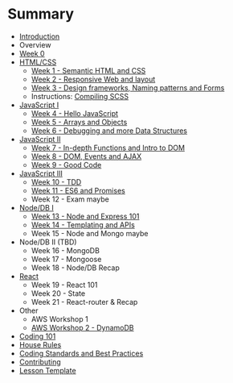 # Summary

* [Introduction](README.md)
* Overview
* [Week 0](/others/lesson0.md)
* [HTML/CSS](/html-css/index.md)
  * [Week 1 - Semantic HTML and CSS](/html-css/week-01/lesson.md)
  * [Week 2 - Responsive Web and layout](/html-css/week-02/lesson.md)
  * [Week 3 - Design frameworks, Naming patterns and Forms](/html-css/week-03/lesson.md)
  * Instructions: [Compiling SCSS](/html-css/compile-scss-instructions.md)
* [JavaScript I](/js-core/index.md)
  * [Week 4 - Hello JavaScript](/js-core/week-04/lesson.md)
  * [Week 5 - Arrays and Objects](/js-core/week-05/lesson.md)
  * [Week 6 - Debugging and more Data Structures](/js-core/week-06/lesson.md)
* [JavaScript II](/js-core-2/index.md)
  * [Week 7 - In-depth Functions and Intro to DOM](/js-core-2/week-07/lesson.md)
  * [Week 8 - DOM, Events and AJAX](/js-core-2/week-08/lesson.md)
  * [Week 9 - Good Code](/js-core-2/week-09/lesson.md)
* [JavaScript III](/js-core-3/index.md)
  * [Week 10 - TDD](/js-core-3/week-10/lesson.md)
  * [Week 11 - ES6 and Promises](/js-core-3/week-11/lesson.md)
  * Week 12 - Exam maybe
* [Node/DB I](/node-db/index.md)
  * [Week 13 - Node and Express 101](/node-db/lesson1.md)
  * [Week 14 - Templating and APIs](/node-db/lesson2.md)
  * Week 15 - Node and Mongo maybe
* Node/DB II (TBD)
  * Week 16 - MongoDB
  * Week 17 - Mongoose
  * Week 18 - Node/DB Recap
* [React](/react/index.md)
  * Week 19 - React 101
  * Week 20 - State
  * Week 21 - React-router & Recap
* Other
  * AWS Workshop 1
  * [AWS Workshop 2 - DynamoDB](/others/aws-workshop-2.md)
* [Coding 101](/others/coding-101.md)
* [House Rules](house-rules.md)
* [Coding Standards and Best Practices](PRACTICES.md)
* [Contributing](CONTRIBUTING.md)
* [Lesson Template](lesson-template.md)
